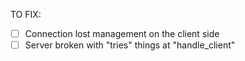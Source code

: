 TO FIX:

- [ ] Connection lost management on the client side
- [ ] Server broken with "tries" things at "handle_client"
